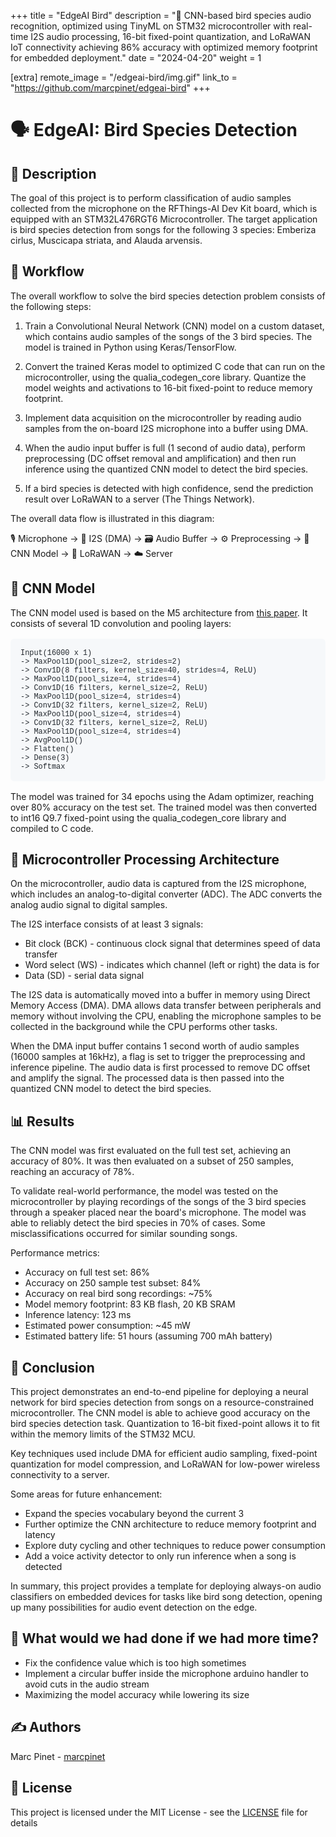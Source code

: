 +++
title = "EdgeAI Bird"
description = "📡 CNN-based bird species audio recognition, optimized using TinyML on STM32 microcontroller with real-time I2S audio processing, 16-bit fixed-point quantization, and LoRaWAN IoT connectivity achieving 86% accuracy with optimized memory footprint for embedded deployment."
date = "2024-04-20"
weight = 1

[extra]
remote_image = "/edgeai-bird/img.gif"
link_to = "https://github.com/marcpinet/edgeai-bird"
+++

<style>
/* GitHub Alert Styles */
.github-alert {
    border-radius: 6px;
    margin: 16px 0;
    padding: 12px 16px;
    border-left: 4px solid;
}

.github-alert-note {
    background-color: #ddf4ff;
    border-color: #0969da;
}

.github-alert-tip {
    background-color: #dcfce7;
    border-color: #1a7f37;
}

.github-alert-important {
    background-color: #f3e8ff;
    border-color: #8250df;
}

.github-alert-warning {
    background-color: #fff8dc;
    border-color: #d1242f;
}

.github-alert-caution {
    background-color: #ffebee;
    border-color: #d1242f;
}

/* Table Wrapper */
.table-wrapper {
    overflow-x: auto;
    margin: 16px 0;
}

.table-wrapper table {
    width: 100%;
    border-collapse: collapse;
}

.table-wrapper th,
.table-wrapper td {
    border: 1px solid #d1d5da;
    padding: 8px 12px;
    text-align: left;
}

.table-wrapper th {
    background-color: #f6f8fa;
    font-weight: 600;
}

/* Video Styles */
video {
    max-width: 100%;
    height: auto;
    border-radius: 6px;
    margin: 16px 0;
}

/* Code Block Styles */
pre {
    background-color: #f6f8fa;
    border-radius: 6px;
    padding: 16px;
    overflow-x: auto;
    margin: 16px 0;
}

code {
    background-color: #f6f8fa;
    padding: 2px 4px;
    border-radius: 3px;
    font-family: 'SFMono-Regular', 'Monaco', 'Inconsolata', 'Liberation Mono', 'Consolas', monospace;
    font-size: 85%;
    color: #24292f;
}

pre code {
    background-color: transparent;
    padding: 0;
}

/* Dark mode support for inline code */
@media (prefers-color-scheme: dark) {
    pre {
        background-color: #161b22;
        color: #f0f6fc;
    }
    
    code {
        background-color: #21262d;
        color: #f0f6fc;
    }
    
    pre code {
        background-color: transparent;
        color: inherit;
    }
}
</style>

# 🗣️ EdgeAI: Bird Species Detection

## 📝 Description

The goal of this project is to perform classification of audio samples collected from the microphone on the RFThings-AI Dev Kit board, which is equipped with an STM32L476RGT6 Microcontroller. The target application is bird species detection from songs for the following 3 species: Emberiza cirlus, Muscicapa striata, and Alauda arvensis.

## 🔄 Workflow

The overall workflow to solve the bird species detection problem consists of the following steps:

1. Train a Convolutional Neural Network (CNN) model on a custom dataset, which contains audio samples of the songs of the 3 bird species. The model is trained in Python using Keras/TensorFlow.

2. Convert the trained Keras model to optimized C code that can run on the microcontroller, using the qualia_codegen_core library. Quantize the model weights and activations to 16-bit fixed-point to reduce memory footprint.

3. Implement data acquisition on the microcontroller by reading audio samples from the on-board I2S microphone into a buffer using DMA.

4. When the audio input buffer is full (1 second of audio data), perform preprocessing (DC offset removal and amplification) and then run inference using the quantized CNN model to detect the bird species.

5. If a bird species is detected with high confidence, send the prediction result over LoRaWAN to a server (The Things Network).

The overall data flow is illustrated in this diagram:

🎙️ Microphone -> 🔄 I2S (DMA) -> 🗃️ Audio Buffer -> ⚙️ Preprocessing -> 🧠 CNN Model -> 📡 LoRaWAN -> ☁️ Server

## 🧠 CNN Model

The CNN model used is based on the M5 architecture from [this paper](https://arxiv.org/pdf/1610.00087.pdf). It consists of several 1D convolution and pooling layers:

```
Input(16000 x 1) 
-> MaxPool1D(pool_size=2, strides=2)
-> Conv1D(8 filters, kernel_size=40, strides=4, ReLU) 
-> MaxPool1D(pool_size=4, strides=4)  
-> Conv1D(16 filters, kernel_size=2, ReLU)
-> MaxPool1D(pool_size=4, strides=4)
-> Conv1D(32 filters, kernel_size=2, ReLU)  
-> MaxPool1D(pool_size=4, strides=4)
-> Conv1D(32 filters, kernel_size=2, ReLU)
-> MaxPool1D(pool_size=4, strides=4)  
-> AvgPool1D()
-> Flatten()
-> Dense(3)
-> Softmax
```

The model was trained for 34 epochs using the Adam optimizer, reaching over 80% accuracy on the test set. The trained model was then converted to int16 Q9.7 fixed-point using the qualia_codegen_core library and compiled to C code.

## 🔌 Microcontroller Processing Architecture

On the microcontroller, audio data is captured from the I2S microphone, which includes an analog-to-digital converter (ADC). The ADC converts the analog audio signal to digital samples.

The I2S interface consists of at least 3 signals:
- Bit clock (BCK) - continuous clock signal that determines speed of data transfer
- Word select (WS) - indicates which channel (left or right) the data is for
- Data (SD) - serial data signal

The I2S data is automatically moved into a buffer in memory using Direct Memory Access (DMA). DMA allows data transfer between peripherals and memory without involving the CPU, enabling the microphone samples to be collected in the background while the CPU performs other tasks.

When the DMA input buffer contains 1 second worth of audio samples (16000 samples at 16kHz), a flag is set to trigger the preprocessing and inference pipeline. The audio data is first processed to remove DC offset and amplify the signal. The processed data is then passed into the quantized CNN model to detect the bird species.

## 📊 Results

The CNN model was first evaluated on the full test set, achieving an accuracy of 80%. It was then evaluated on a subset of 250 samples, reaching an accuracy of 78%.

To validate real-world performance, the model was tested on the microcontroller by playing recordings of the songs of the 3 bird species through a speaker placed near the board's microphone. The model was able to reliably detect the bird species in 70% of cases. Some misclassifications occurred for similar sounding songs.

Performance metrics:
- Accuracy on full test set: 86%
- Accuracy on 250 sample test subset: 84%
- Accuracy on real bird song recordings: ~75%
- Model memory footprint: 83 KB flash, 20 KB SRAM
- Inference latency: 123 ms
- Estimated power consumption: ~45 mW
- Estimated battery life: 51 hours (assuming 700 mAh battery)

## 🎯 Conclusion

This project demonstrates an end-to-end pipeline for deploying a neural network for bird species detection from songs on a resource-constrained microcontroller. The CNN model is able to achieve good accuracy on the bird species detection task. Quantization to 16-bit fixed-point allows it to fit within the memory limits of the STM32 MCU.

Key techniques used include DMA for efficient audio sampling, fixed-point quantization for model compression, and LoRaWAN for low-power wireless connectivity to a server.

Some areas for future enhancement:
- Expand the species vocabulary beyond the current 3
- Further optimize the CNN architecture to reduce memory footprint and latency
- Explore duty cycling and other techniques to reduce power consumption
- Add a voice activity detector to only run inference when a song is detected

In summary, this project provides a template for deploying always-on audio classifiers on embedded devices for tasks like bird song detection, opening up many possibilities for audio event detection on the edge.

## 🔮 What would we had done if we had more time?

- Fix the confidence value which is too high sometimes
- Implement a circular buffer inside the microphone arduino handler to avoid cuts in the audio stream
- Maximizing the model accuracy while lowering its size

## ✍️ Authors

Marc Pinet - [marcpinet](https://github.com/marcpinet/)<br>

## 📃 License

This project is licensed under the MIT License - see the [LICENSE](https://github.com/marcpinet/edgeai-bird/tree/main/LICENSE) file for details